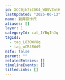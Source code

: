 ```yaml
---
id: XCC0jk7iC0K4_WDSVZmtH
lastUpdated: "2025-06-13"
name: 新莽铜卡尺
aliases: []
layer: 1
categoryId: cat_1YBqIhJq
tagIds:
  - tag_L83OWV8g
  - tag_uCRf8Wd9
nsfw: false
parent: ""
relatedEntries: []
timelineEvents: []
titledLinks: []
---
```


